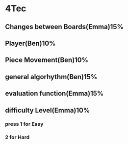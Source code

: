 # 4Tec
## Changes between Boards(Emma)15%
## Player(Ben)10%
## Piece Movement(Ben)10%
## general algorhythm(Ben)15%
## evaluation function(Emma)15%
## difficulty Level(Emma)10%
###  press 1 for Easy 
###  2 for Hard

